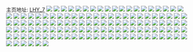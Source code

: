 主页地址: [LHY_7](https://weibo.com/u/3665776481) 
![](https://wx4.sinaimg.cn/mw2000/da7f4f61ly1h9oknujpo6j23402c0hdx.jpg) 
![](https://wx4.sinaimg.cn/mw2000/da7f4f61ly1h9okny07a6j237j29ib2d.jpg) 
![](https://wx4.sinaimg.cn/mw2000/da7f4f61ly1h9oko09ty6j23402c0x6s.jpg) 
![](https://wx4.sinaimg.cn/mw2000/da7f4f61ly1h9oko1oztpj23402c0e84.jpg) 
![](https://wx4.sinaimg.cn/mw2000/da7f4f61ly1h9oko38c5kj23402c0hdv.jpg) 
![](https://wx4.sinaimg.cn/mw2000/da7f4f61ly1h9oknqsrn8j22c03407wk.jpg) 
![](https://wx4.sinaimg.cn/mw2000/da7f4f61ly1h9oko65me2j23402c0b2d.jpg) 
![](https://wx4.sinaimg.cn/mw2000/da7f4f61ly1h9okobiri6j23402c07wk.jpg) 
![](https://wx4.sinaimg.cn/mw2000/da7f4f61ly1h9oko987lcj22c0340hdw.jpg) 
![](https://wx4.sinaimg.cn/mw2000/da7f4f61ly1h3xobw4syaj21zk15lu0y.jpg) 
![](https://wx4.sinaimg.cn/mw2000/da7f4f61ly1h3xobxgivfj21zk149hdu.jpg) 
![](https://wx4.sinaimg.cn/mw2000/da7f4f61ly1h3xobz1bq8j21zk149x6p.jpg) 
![](https://wx4.sinaimg.cn/mw2000/da7f4f61ly1h3xobs7523j21zk149hdt.jpg) 
![](https://wx4.sinaimg.cn/mw2000/da7f4f61ly1h3xobqtgbfj21zk1497wh.jpg) 
![](https://wx4.sinaimg.cn/mw2000/da7f4f61ly1h3xobri8ltj21zk173e81.jpg) 
![](https://wx4.sinaimg.cn/mw2000/da7f4f61ly1h3xobyb7q5j21zk17inpd.jpg) 
![](https://wx4.sinaimg.cn/mw2000/da7f4f61ly1h3xobuuzedj22yo1rox6u.jpg) 
![](https://wx4.sinaimg.cn/mw2000/da7f4f61ly1h3xobq8xl4j21zk149b29.jpg) 
![](https://wx4.sinaimg.cn/mw2000/da7f4f61ly1gnm2ksd9orj21zk1hnb29.jpg) 
![](https://wx4.sinaimg.cn/mw2000/da7f4f61ly1gnm2kv6zfyj21zk1hn1kx.jpg) 
![](https://wx4.sinaimg.cn/mw2000/da7f4f61ly1gnm2krojxdj21zk1hn4qp.jpg) 
![](https://wx4.sinaimg.cn/mw2000/da7f4f61ly1gjc9qzi0h1j20rs0kuak1.jpg) 
![](https://wx4.sinaimg.cn/mw2000/da7f4f61ly1gjc9r04soqj20rs0kujxi.jpg) 
![](https://wx4.sinaimg.cn/mw2000/da7f4f61ly1gjc9r35rqrj20rs0kugqp.jpg) 
![](https://wx4.sinaimg.cn/mw2000/da7f4f61ly1gjc9r47pmmj20rs0ku7am.jpg) 
![](https://wx4.sinaimg.cn/mw2000/da7f4f61ly1gjc9qymo7qj20rs0kudm5.jpg) 
![](https://wx4.sinaimg.cn/mw2000/da7f4f61ly1gjc9r5ad02j20rs0kugs6.jpg) 
![](https://wx4.sinaimg.cn/mw2000/da7f4f61ly1gjc9r7j54gj20rs0kudnr.jpg) 
![](https://wx4.sinaimg.cn/mw2000/da7f4f61ly1gjc9r72ov4j20rs0ku0z2.jpg) 
![](https://wx4.sinaimg.cn/mw2000/da7f4f61ly1gjc9r6g2jej20rs0kuafo.jpg) 
![](https://wx4.sinaimg.cn/mw2000/da7f4f61ly1gix6drq2gpj21k82307wi.jpg) 
![](https://wx4.sinaimg.cn/mw2000/da7f4f61ly1gix6dsv9erj21i4230hdu.jpg) 
![](https://wx4.sinaimg.cn/mw2000/da7f4f61ly1gix6du5gcij21k8230qv6.jpg) 
![](https://wx4.sinaimg.cn/mw2000/da7f4f61ly1gix6dviq9rj21k82301kz.jpg) 
![](https://wx4.sinaimg.cn/mw2000/da7f4f61ly1gix6dqljqtj21o01o01kx.jpg) 
![](https://wx4.sinaimg.cn/mw2000/da7f4f61ly1gix6dxaminj21i4230npe.jpg) 
![](https://wx4.sinaimg.cn/mw2000/da7f4f61ly1ghvkfbtwq5j20ke0rsdmy.jpg) 
![](https://wx4.sinaimg.cn/mw2000/da7f4f61ly1ghvkfczbwxj20rs0kuagl.jpg) 
![](https://wx4.sinaimg.cn/mw2000/da7f4f61ly1ghvkfdtnasj20rs0l811j.jpg) 
![](https://wx4.sinaimg.cn/mw2000/da7f4f61ly1ghvkfer4kpj20rs0kuq9u.jpg) 
![](https://wx4.sinaimg.cn/mw2000/da7f4f61ly1ghvkff42fkj20rs0lc48f.jpg) 
![](https://wx4.sinaimg.cn/mw2000/da7f4f61ly1ghvkfbl0isj20rs0kuwl4.jpg) 
![](https://wx4.sinaimg.cn/mw2000/da7f4f61ly1ghvkfe0pljj20ki0rsti8.jpg) 
![](https://wx4.sinaimg.cn/mw2000/da7f4f61ly1ghvkfeiq5xj20rs0lgqe0.jpg) 
![](https://wx4.sinaimg.cn/mw2000/da7f4f61ly1ghvkfeabthj20km0rs482.jpg) 
![](https://wx4.sinaimg.cn/mw2000/da7f4f61ly1ggjnjcigv7j20rs0kuqbu.jpg) 
![](https://wx4.sinaimg.cn/mw2000/da7f4f61ly1ggjnje1frzj20rs0kuqai.jpg) 
![](https://wx4.sinaimg.cn/mw2000/da7f4f61ly1ggjnjgr3jrj20rs0kun61.jpg) 
![](https://wx4.sinaimg.cn/mw2000/da7f4f61ly1ggjnjk78atj20rs0kugur.jpg) 
![](https://wx4.sinaimg.cn/mw2000/da7f4f61ly1ggjnjmurqzj20id0og7fc.jpg) 
![](https://wx4.sinaimg.cn/mw2000/da7f4f61ly1ggjnjptgvwj20rs0kuk2z.jpg) 
![](https://wx4.sinaimg.cn/mw2000/da7f4f61ly1gg7fugmfmvj21sg2ds4qq.jpg) 
![](https://wx4.sinaimg.cn/mw2000/da7f4f61ly1gg7fuirepcj21sg2dsu0x.jpg) 
![](https://wx4.sinaimg.cn/mw2000/da7f4f61gy1gajdvkqs3kj21zk1hn7vw.jpg) 
![](https://wx4.sinaimg.cn/mw2000/da7f4f61gy1gajdvgdp86j21zk1hn1kx.jpg) 
![](https://wx4.sinaimg.cn/mw2000/da7f4f61gy1gajdviykeij21zk1hnkai.jpg) 
![](https://wx4.sinaimg.cn/mw2000/da7f4f61gy1gajdvhxpnqj21zk1hn7pl.jpg) 
![](https://wx4.sinaimg.cn/mw2000/da7f4f61ly1g9h8d8xoofj21he1z4qv5.jpg) 
![](https://wx4.sinaimg.cn/mw2000/da7f4f61ly1g9h8dakmapj21he1z4npd.jpg) 
![](https://wx4.sinaimg.cn/mw2000/da7f4f61ly1g9h8dc4ab0j21he1z4kjl.jpg) 
![](https://wx4.sinaimg.cn/mw2000/da7f4f61ly1g8jstzqc6oj23401qy7wi.jpg) 
![](https://wx4.sinaimg.cn/mw2000/da7f4f61ly1g8jssw9mvbj23401qy7wh.jpg) 
![](https://wx4.sinaimg.cn/mw2000/da7f4f61ly1g8jssuwydkj23401qyu0x.jpg) 
![](https://wx4.sinaimg.cn/mw2000/da7f4f61ly1g8jsst3izwj23401qykjn.jpg) 
![](https://wx4.sinaimg.cn/mw2000/da7f4f61ly1g8jsu2vrxrj22c01b8qv6.jpg) 
![](https://wx4.sinaimg.cn/mw2000/da7f4f61ly1g8jsu3xbgoj23401qy7wi.jpg) 
![](https://wx4.sinaimg.cn/mw2000/da7f4f61ly1g71tijea3fj23402c0hdu.jpg) 
![](https://wx4.sinaimg.cn/mw2000/da7f4f61ly1g5nvp8embhj22xo27a7wi.jpg) 
![](https://wx4.sinaimg.cn/mw2000/da7f4f61gy1g5ggaduqftj234024l4qq.jpg) 
![](https://wx4.sinaimg.cn/mw2000/da7f4f61gy1g5ggakh0t7j234025mhdu.jpg) 
![](https://wx4.sinaimg.cn/mw2000/da7f4f61gy1g5ggb0xatwj2340251npe.jpg) 
![](https://wx4.sinaimg.cn/mw2000/da7f4f61gy1g5ggbdsd3ej234024aqv6.jpg) 
![](https://wx4.sinaimg.cn/mw2000/da7f4f61gy1g5gga3y7fxj222r2rpnpe.jpg) 
![](https://wx4.sinaimg.cn/mw2000/da7f4f61gy1g5ggbkfqbnj22xk2517wi.jpg) 
![](https://wx4.sinaimg.cn/mw2000/da7f4f61ly1g18q4jw30xj21hs1zku10.jpg) 
![](https://wx4.sinaimg.cn/mw2000/da7f4f61ly1fy8ieiujvfj21hr1zkkjp.jpg) 
![](https://wx4.sinaimg.cn/mw2000/da7f4f61ly1fy8iek8e8tj21hr1zkx6t.jpg) 
![](https://wx4.sinaimg.cn/mw2000/da7f4f61ly1fy8ieluwmrj21hr1zkqv9.jpg) 
![](https://wx4.sinaimg.cn/mw2000/da7f4f61ly1fwbjl27e97j21sc202kjo.jpg) 
![](https://wx4.sinaimg.cn/mw2000/da7f4f61ly1fvyrdh8qltj21hf0u0gyx.jpg) 
![](https://wx4.sinaimg.cn/mw2000/da7f4f61ly1fu2d99ocvnj21hr1zkqva.jpg) 
![](https://wx4.sinaimg.cn/mw2000/da7f4f61ly1fs2r5u4toaj21hr1zku11.jpg) 
![](https://wx4.sinaimg.cn/mw2000/da7f4f61ly1fs2r5qpv99j21hr1zkkjp.jpg) 
![](https://wx4.sinaimg.cn/mw2000/da7f4f61ly1fry8js4c9jj21hr1zk4m8.jpg) 
![](https://wx4.sinaimg.cn/mw2000/da7f4f61ly1fry8jqg7tyj22c02c0kjl.jpg) 
![](https://wx4.sinaimg.cn/mw2000/da7f4f61ly1fruqywnlicj21sc221b2d.jpg) 
![](https://wx4.sinaimg.cn/mw2000/da7f4f61ly1frt1gsqnavj21hr1zku11.jpg) 
![](https://wx4.sinaimg.cn/mw2000/da7f4f61ly1frt1gqj3aij21hr1zku11.jpg) 
![](https://wx4.sinaimg.cn/mw2000/da7f4f61gy1frr9y2z03ij21sg2ds4qx.jpg) 
![](https://wx4.sinaimg.cn/mw2000/da7f4f61gy1frr9ymhmo9j21zk1hrhdy.jpg) 
![](https://wx4.sinaimg.cn/mw2000/da7f4f61gy1frr9xcdjc3j21sg2ds4qx.jpg) 
![](https://wx4.sinaimg.cn/mw2000/da7f4f61ly1frq2fp0i8mj21hr1nsqv8.jpg) 
![](https://wx4.sinaimg.cn/mw2000/da7f4f61ly1frkenq9jknj21hr1zkkjp.jpg) 
![](https://wx4.sinaimg.cn/mw2000/da7f4f61ly1fpwji7i54kj20qo0qo11f.jpg) 
![](https://wx4.sinaimg.cn/mw2000/da7f4f61ly1fpwji8el2pj20qo0qoaji.jpg) 
![](https://wx4.sinaimg.cn/mw2000/da7f4f61ly1fpwji95xhcj20qo0qowkx.jpg) 
![](https://wx4.sinaimg.cn/mw2000/da7f4f61ly1fpwji9v3poj20qo0zkn7q.jpg) 
![](https://wx4.sinaimg.cn/mw2000/da7f4f61ly1fpwjiaqutij20qo0zk7gl.jpg) 
![](https://wx4.sinaimg.cn/mw2000/da7f4f61ly1fpwjibk3vyj20qo0zkti0.jpg) 
![](https://wx4.sinaimg.cn/mw2000/da7f4f61ly1fpwjicbzg3j20qo0zkk20.jpg) 
![](https://wx4.sinaimg.cn/mw2000/da7f4f61ly1fpwjid27i3j20qo0zkah2.jpg) 
![](https://wx4.sinaimg.cn/mw2000/da7f4f61ly1fpwjidydyij20qo0zkahf.jpg) 
![](https://wx4.sinaimg.cn/mw2000/da7f4f61ly1fpv9emtp8vj23402c0b2a.jpg) 
![](https://wx4.sinaimg.cn/mw2000/da7f4f61ly1fpv9dvgnmgj23402c0b29.jpg) 
![](https://wx4.sinaimg.cn/mw2000/da7f4f61ly1fpv9fhfc8lj23402c01ky.jpg) 
![](https://wx4.sinaimg.cn/mw2000/da7f4f61ly1fpv9frsjznj23402c0e82.jpg) 
![](https://wx4.sinaimg.cn/mw2000/da7f4f61ly1fpv9gr6rt6j23402c07wi.jpg) 
![](https://wx4.sinaimg.cn/mw2000/da7f4f61ly1fpv9h428h0j23402c01ky.jpg) 
![](https://wx4.sinaimg.cn/mw2000/da7f4f61ly1fpv9hdehmxj22c0340npd.jpg) 
![](https://wx4.sinaimg.cn/mw2000/da7f4f61ly1fpv9hvly0pj23402c0kjl.jpg) 
![](https://wx4.sinaimg.cn/mw2000/da7f4f61ly1fpv9ho6vz3j22c0340b29.jpg) 
![](https://wx4.sinaimg.cn/mw2000/da7f4f61ly1fptms5etczj20qo111dqy.jpg) 
![](https://wx4.sinaimg.cn/mw2000/da7f4f61ly1fptms3z5ctj21ho1zkhdz.jpg) 
![](https://wx4.sinaimg.cn/mw2000/da7f4f61ly1fptmppzs9cj21gx1zkkjr.jpg) 
![](https://wx4.sinaimg.cn/mw2000/da7f4f61ly1fptmqca3ypj21ho20v1l3.jpg) 
![](https://wx4.sinaimg.cn/mw2000/da7f4f61ly1fptms9k1t1j20qo0zkwqd.jpg) 
![](https://wx4.sinaimg.cn/mw2000/da7f4f61ly1fptmqxq220j20qo10aaot.jpg) 
![](https://wx4.sinaimg.cn/mw2000/da7f4f61ly1fptmrg2zj4j21e51o7x6t.jpg) 
![](https://wx4.sinaimg.cn/mw2000/da7f4f61ly1fptmqv1lfzj21zk1hou11.jpg) 
![](https://wx4.sinaimg.cn/mw2000/da7f4f61ly1fptms8amd4j20qn10ntq9.jpg) 
![](https://wx4.sinaimg.cn/mw2000/da7f4f61ly1fpshbnniumj20ym0qo4br.jpg) 
![](https://wx4.sinaimg.cn/mw2000/da7f4f61ly1fpshbmmq5tj21zk1itqva.jpg) 
![](https://wx4.sinaimg.cn/mw2000/da7f4f61ly1fpshbr3186j21zk1imb2e.jpg) 
![](https://wx4.sinaimg.cn/mw2000/da7f4f61ly1fprscv6vspj21zk1jbnpi.jpg) 
![](https://wx4.sinaimg.cn/mw2000/da7f4f61ly1fprscyasxej21zk1jhx6u.jpg) 
